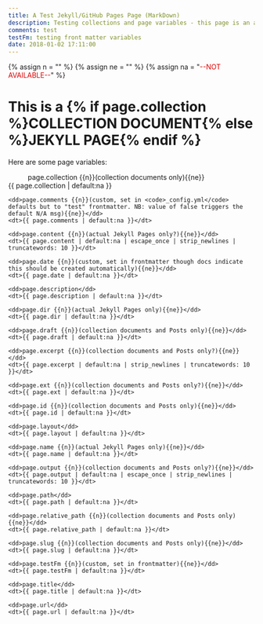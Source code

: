 ```yaml
---
title: A Test Jekyll/GitHub Pages Page (MarkDown)
description: Testing collections and page variables - this page is an actual Jekyll Page and is in a folder, it is a markdown file
comments: test
testFm: testing front matter variables
date: 2018-01-02 17:11:00
---
```


{% assign n = "<span style='font-weight:normal;'>" %}
{% assign ne = "</span>" %}
{% assign na = "<span style='color:#dd0000;'>--NOT AVAILABLE--</span>" %}

<h1>This is a {% if page.collection %}COLLECTION DOCUMENT{% else %}JEKYLL PAGE{% endif %}</h1>

<p>Here are some page variables:</p>
<dl>
    <dd>page.collection {{n}}(collection documents only){{ne}}</dd>
    <dt>{{ page.collection | default:na }}</dt>

    <dd>page.comments {{n}}(custom, set in <code>_config.yml</code> defaults but to "test" frontmatter. NB: value of false triggers the default N/A msg){{ne}}</dd>
    <dt>{{ page.comments | default:na }}</dt>

    <dd>page.content {{n}}(actual Jekyll Pages only?){{ne}}</dd>
    <dt>{{ page.content | default:na | escape_once | strip_newlines | truncatewords: 10 }}</dt>

    <dd>page.date {{n}}(custom, set in frontmatter though docs indicate this should be created automatically){{ne}}</dd>
    <dt>{{ page.date | default:na }}</dt>

    <dd>page.description</dd>
    <dt>{{ page.description | default:na }}</dt>

    <dd>page.dir {{n}}(actual Jekyll Pages only){{ne}}</dd>
    <dt>{{ page.dir | default:na }}</dt>

    <dd>page.draft {{n}}(collection documents and Posts only){{ne}}</dd>
    <dt>{{ page.draft | default:na }}</dt>

    <dd>page.excerpt {{n}}(collection documents and Posts only?){{ne}}</dd>
    <dt>{{ page.excerpt | default:na | strip_newlines | truncatewords: 10 }}</dt>

    <dd>page.ext {{n}}(collection documents and Posts only?){{ne}}</dd>
    <dt>{{ page.ext | default:na }}</dt>

    <dd>page.id {{n}}(collection documents and Posts only){{ne}}</dd>
    <dt>{{ page.id | default:na }}</dt>

    <dd>page.layout</dd>
    <dt>{{ page.layout | default:na }}</dt>

    <dd>page.name {{n}}(actual Jekyll Pages only){{ne}}</dd>
    <dt>{{ page.name | default:na }}</dt>

    <dd>page.output {{n}}(collection documents and Posts only?){{ne}}</dd>
    <dt>{{ page.output | default:na | escape_once | strip_newlines | truncatewords: 10 }}</dt>

    <dd>page.path</dd>
    <dt>{{ page.path | default:na }}</dt>

    <dd>page.relative_path {{n}}(collection documents and Posts only){{ne}}</dd>
    <dt>{{ page.relative_path | default:na }}</dt>

    <dd>page.slug {{n}}(collection documents and Posts only){{ne}}</dd>
    <dt>{{ page.slug | default:na }}</dt>

    <dd>page.testFm {{n}}(custom, set in frontmatter){{ne}}</dd>
    <dt>{{ page.testFm | default:na }}</dt>

    <dd>page.title</dd>
    <dt>{{ page.title | default:na }}</dt>

    <dd>page.url</dd>
    <dt>{{ page.url | default:na }}</dt>

</dl>

<script>
    (function() {
        // Dump the page object to a JS variable - note we have to strip or escape the html
        var jk_page = {{ page | jsonify | strip_html }};
        console.log('--PAGE (jsonify)--', jk_page)
    })();
</script>

